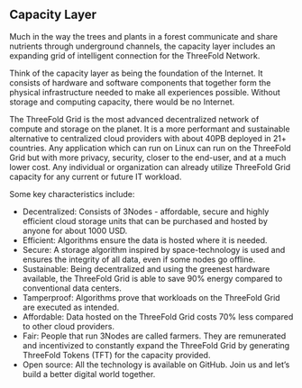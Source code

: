 ## Capacity Layer

Much in the way the trees and plants in a forest communicate and share nutrients through underground channels, the capacity layer includes an expanding grid of intelligent connection for the ThreeFold Network.

Think of the capacity layer as being the foundation of the Internet. It consists of hardware and software components that together form the physical infrastructure needed to make all experiences possible. Without storage and computing capacity, there would be no Internet.

The ThreeFold Grid is the most advanced decentralized network of compute and storage on the planet. It is a more performant and sustainable alternative to centralized cloud providers with about 40PB deployed in 21+ countries. Any application which can run on Linux can run on the ThreeFold Grid but with more privacy, security, closer to the end-user, and at a much lower cost. Any individual or organization can already utilize ThreeFold Grid capacity for any current or future IT workload.

Some key characteristics include:

- Decentralized: Consists of 3Nodes - affordable, secure and highly efficient cloud storage units that can be purchased and hosted by anyone for about 1000 USD.
- Efficient:  Algorithms ensure the data is hosted where it is needed.
- Secure: A storage algorithm inspired by space-technology is used and ensures the integrity of all data, even if some nodes go offline.
- Sustainable: Being decentralized and using the greenest hardware available, the ThreeFold Grid is able to save 90% energy compared to conventional data centers. 
- Tamperproof: Algorithms prove that workloads on the ThreeFold Grid are executed as intended.
- Affordable: Data hosted on the ThreeFold Grid costs 70% less compared to other cloud providers.
- Fair: People that run 3Nodes are called farmers. They are remunerated and incentivized to constantly expand the ThreeFold Grid by generating ThreeFold Tokens (TFT) for the capacity provided.
- Open source: All the technology is available on GitHub. Join us and let’s build a better digital world together.